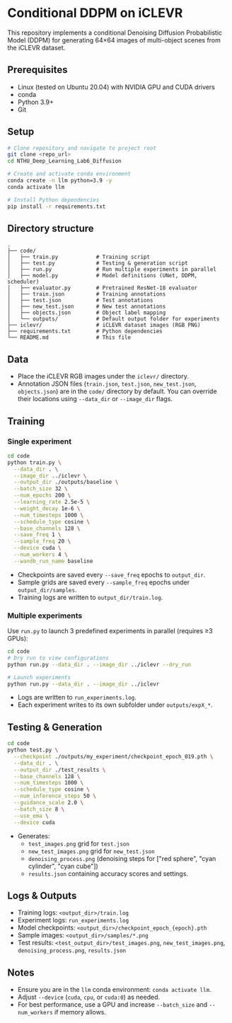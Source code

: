 # Conditional DDPM on iCLEVR

This repository implements a conditional Denoising Diffusion Probabilistic Model (DDPM) for generating 64×64 images of multi-object scenes from the iCLEVR dataset.

## Prerequisites

- Linux (tested on Ubuntu 20.04) with NVIDIA GPU and CUDA drivers
- conda
- Python 3.9+
- Git

## Setup

```bash
# Clone repository and navigate to project root
git clone <repo_url>
cd NTHU_Deep_Learning_Lab6_Diffusion

# Create and activate conda environment
conda create -n llm python=3.9 -y
conda activate llm

# Install Python dependencies
pip install -r requirements.txt
```

## Directory structure

```
.
├── code/
│   ├── train.py            # Training script
│   ├── test.py             # Testing & generation script
│   ├── run.py              # Run multiple experiments in parallel
│   ├── model.py            # Model definitions (UNet, DDPM, scheduler)
│   ├── evaluator.py        # Pretrained ResNet-18 evaluator
│   ├── train.json          # Training annotations
│   ├── test.json           # Test annotations
│   ├── new_test.json       # New test annotations
│   ├── objects.json        # Object label mapping
│   └── outputs/            # Default output folder for experiments
├── iclevr/                 # iCLEVR dataset images (RGB PNG)
├── requirements.txt        # Python dependencies
└── README.md               # This file
```

## Data

- Place the iCLEVR RGB images under the `iclevr/` directory.
- Annotation JSON files (`train.json`, `test.json`, `new_test.json`, `objects.json`) are in the `code/` directory by default. You can override their locations using `--data_dir` or `--image_dir` flags.

## Training

### Single experiment

```bash
cd code
python train.py \
  --data_dir . \
  --image_dir ../iclevr \
  --output_dir ./outputs/baseline \
  --batch_size 32 \
  --num_epochs 200 \
  --learning_rate 2.5e-5 \
  --weight_decay 1e-6 \
  --num_timesteps 1000 \
  --schedule_type cosine \
  --base_channels 128 \
  --save_freq 1 \
  --sample_freq 20 \
  --device cuda \
  --num_workers 4 \
  --wandb_run_name baseline
```

- Checkpoints are saved every `--save_freq` epochs to `output_dir`.
- Sample grids are saved every `--sample_freq` epochs under `output_dir/samples`.
- Training logs are written to `output_dir/train.log`.

### Multiple experiments

Use `run.py` to launch 3 predefined experiments in parallel (requires ≥3 GPUs):

```bash
cd code
# Dry run to view configurations
python run.py --data_dir . --image_dir ../iclevr --dry_run

# Launch experiments
python run.py --data_dir . --image_dir ../iclevr
```

- Logs are written to `run_experiments.log`.
- Each experiment writes to its own subfolder under `outputs/expX_*`.

## Testing & Generation

```bash
cd code
python test.py \
  --checkpoint ./outputs/my_experiment/checkpoint_epoch_019.pth \
  --data_dir . \
  --output_dir ./test_results \
  --base_channels 128 \
  --num_timesteps 1000 \
  --schedule_type cosine \
  --num_inference_steps 50 \
  --guidance_scale 2.0 \
  --batch_size 8 \
  --use_ema \
  --device cuda
```

- Generates:
  - `test_images.png` grid for `test.json`
  - `new_test_images.png` grid for `new_test.json`
  - `denoising_process.png` (denoising steps for ["red sphere", "cyan cylinder", "cyan cube"])
  - `results.json` containing accuracy scores and settings.

## Logs & Outputs

- Training logs: `<output_dir>/train.log`
- Experiment logs: `run_experiments.log`
- Model checkpoints: `<output_dir>/checkpoint_epoch_{epoch}.pth`
- Sample images: `<output_dir>/samples/*.png`
- Test results: `<test_output_dir>/test_images.png`, `new_test_images.png`, `denoising_process.png`, `results.json`

## Notes

- Ensure you are in the `llm` conda environment: `conda activate llm`.
- Adjust `--device` (`cuda`, `cpu`, or `cuda:0`) as needed.
- For best performance, use a GPU and increase `--batch_size` and `--num_workers` if memory allows. 